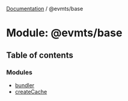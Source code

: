[Documentation](../README.md) / @evmts/base

# Module: @evmts/base

## Table of contents

### Modules

- [bundler](evmts_base.bundler.md)
- [createCache](evmts_base.createCache.md)
